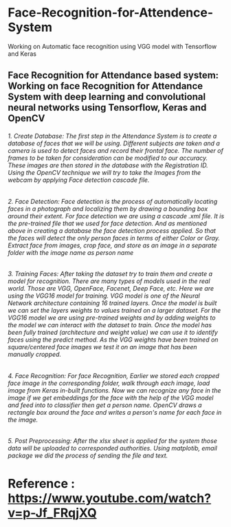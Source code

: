 # Face-Recognition-for-Attendence-System
Working on Automatic face recognition using VGG model with Tensorflow and Keras
## Face Recognition for Attendance based system: Working on face Recognition for Attendance System with deep learning and convolutional neural networks using Tensorflow, Keras and OpenCV

###### 1. Create Database: The first step in the Attendance System is to create a database of faces that we will be using. Different subjects are taken and a camera is used to detect faces and record their frontal face. The number of frames to be taken for consideration can be modified to our accuracy. These images are then stored in the database with the Registration ID. Using the OpenCV technique we will try to take the Images from the webcam by applying Face detection cascade file. 

###### 2. Face Detection: Face detection is the process of automatically locating faces in a photograph and localizing them by drawing a bounding box around their extent. For face detection we are using a cascade .xml file. It is the pre-trained file that we used for face detection. And as mentioned above in creating a database the face detection process applied. So that the faces will detect the only person faces in terms of either Color or Gray. Extract face from images, crop face, and store as an image in a separate folder with the image name as person name

###### 3. Training Faces: After taking the dataset try to train them and create a model for recognition. There are many types of models used in the real world. Those are VGG, OpenFace, Facenet, Deep Face, etc. Here we are using the VGG16 model for training. VGG model is one of the Neural Network architecture containing 16 trained layers. Once the model is built we can set the layers weights to values trained on a larger dataset. For the VGG16 model we are using pre-trained weights and by adding weights to the model we can interact with the dataset to train. Once the model has been fully trained (architecture and weight value) we can use it to identify faces using the predict method. As the VGG weights have been trained on square/centered face images we test it on an image that has been manually cropped.

###### 4. Face Recognition: For face Recognition, Earlier we stored each cropped face image in the corresponding folder, walk through each image, load image from Keras in-built functions. Now we can recognize any face in the image if we get embeddings for the face with the help of the VGG model and feed into to classifier then get a person name. OpenCV draws a rectangle box around the face and writes a person's name for each face in the image.

###### 5. Post Preprocessing: After the xlsx sheet is applied for the system those data will be uploaded to corresponded authorities. Using matplotib, email package we did the process of sending the file and text.

# Reference : https://www.youtube.com/watch?v=p-Jf_FRqjXQ
